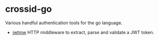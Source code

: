 # crossid-go

Various handful authentication tools for the go language. 

- [jwtmw](pkg/jwtmw) HTTP middleware to extract, parse and validate a JWT token.